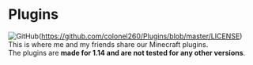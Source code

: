 # Plugins
![GitHub](https://img.shields.io/github/license/colonel260/Plugins)(https://github.com/colonel260/Plugins/blob/master/LICENSE)  
This is where me and my friends share our Minecraft plugins.  
The plugins are **made for 1.14 and are not tested for any other versions**.